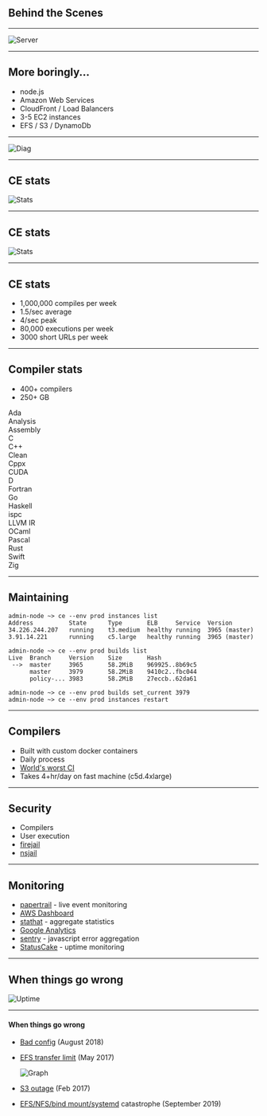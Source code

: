 ## Behind the Scenes
<!-- .element: class="white-bg" -->

---


![Server](images/CE_server_2.jpg)<!-- .element: height="500" -->

---

<div>

## More boringly...

* node.js
* Amazon Web Services
* CloudFront / Load Balancers
* 3-5 EC2 instances
* EFS / S3 / DynamoDb

</div><!-- .element: class="white-bg" -->

---

![Diag](images/ce_aws.svg)<!-- .element: class="no-border" -->

---

## CE stats
<!-- .element: class="white-bg" -->

![Stats](images/all_compilations_stats.png)<!-- .element: class="no-border stretch white-bg" -->

---

## CE stats
<!-- .element: class="white-bg" -->

![Stats](images/sandbox-exec.png)<!-- .element: class="no-border stretch white-bg" -->

---

<div>

## CE stats

* 1,000,000 compiles per week
* 1.5/sec average
* 4/sec peak
* 80,000 executions per week
* 3000 short URLs per week

</div><!-- .element: class="white-bg" -->

---

<div class="white-bg">

## Compiler stats

* 400+ compilers
* 250+ GB

<div class="lang-container">
<div>Ada</div>
<div>Analysis</div>
<div>Assembly</div>
<div>C</div>
<div>C++</div>
<div>Clean</div>
<div>Cppx</div>
<div>CUDA</div>
<div>D</div>
<div>Fortran</div>
<div>Go</div>
<div>Haskell</div>
<div>ispc</div>
<div>LLVM IR</div>
<div>OCaml</div>
<div>Pascal</div>
<div>Rust</div>
<div>Swift</div>
<div>Zig</div>
</div><!-- -->

</div>

---

<div class="white-bg">

## Maintaining

```
admin-node ~> ce --env prod instances list
Address          State      Type       ELB     Service  Version       
34.226.244.207   running    t3.medium  healthy running  3965 (master) 
3.91.14.221      running    c5.large   healthy running  3965 (master) 

admin-node ~> ce --env prod builds list
Live  Branch     Version    Size       Hash          
 -->  master     3965       58.2MiB    969925..8b69c5
      master     3979       58.2MiB    9410c2..fbc044
      policy-... 3983       58.2MiB    27eccb..62da61

admin-node ~> ce --env prod builds set_current 3979
admin-node ~> ce --env prod instances restart
```

</div>

---

<div class="white-bg">

## Compilers

* Built with custom docker containers
* Daily process
* [World's worst CI](https://godbolt.org/admin/builds.html)
* Takes 4+hr/day on fast machine (c5d.4xlarge)

</div>

---

<div class="white-bg">

## Security

* Compilers
* User execution
* [firejail](https://github.com/netblue30/firejail)
* [nsjail](https://github.com/google/nsjail)

</div>

---

<div class="white-bg">

## Monitoring

* [papertrail](https://papertrailapp.com/events) - live event monitoring
* [AWS Dashboard](https://console.aws.amazon.com/cloudwatch/home?region=us-east-1#dashboards:name=CompilerExplorer)
* [stathat](https://www.stathat.com/v) - aggregate statistics
* [Google Analytics](https://analytics.google.com/analytics/web/?hl=en-GB&pli=1#/report/visitors-overview/a55180w58851134p60096530/)
* [sentry](https://sentry.io/organizations/compiler-explorer/issues) - javascript error aggregation
* [StatusCake](https://app.statuscake.com/UptimeStatus.php?tid=1813107) - uptime monitoring

</div>

---

## When things go wrong<!-- .element: class="white-bg" -->

![Uptime](images/status.png)<!-- .element: height="500" -->

---

<div class="white-bg">

#### When things go wrong

<ul>
<li>

[Bad config](https://cpplang.slack.com/archives/C7ETT0ZRP/p1534332219000100) (August 2018)

</li>
<li class=fragment>

[EFS transfer limit](https://www.patreon.com/posts/11241143) (May 2017)<p>
      ![Graph](images/EFS.png)<!-- .element: height="200" -->
      
</li>
<li class=fragment>

[S3 outage](https://aws.amazon.com/message/41926/) (Feb 2017)

</li>
<li class=fragment>

[EFS/NFS/bind mount/systemd](https://patchwork.kernel.org/patch/10104257/) catastrophe (September 2019)

</li>
</ul>

</div>
